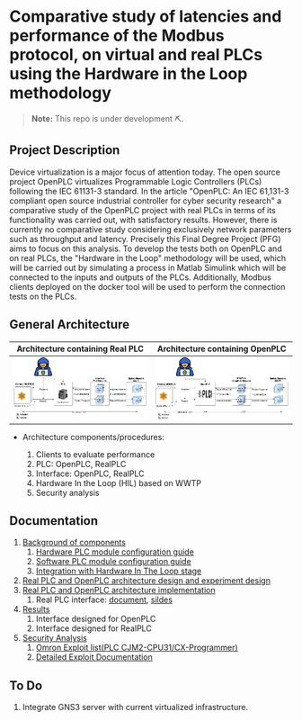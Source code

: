 # Comparative study of latencies and performance of the Modbus protocol, on virtual and real PLCs using the Hardware in the Loop methodology

> **Note:** This repo is under development ⛏.

## Project Description

Device virtualization is a major focus of attention today. The open source project OpenPLC virtualizes Programmable Logic Controllers (PLCs) following the IEC 61131-3 standard. In the article "OpenPLC: An IEC 61,131-3 compliant open source industrial controller for cyber security research" a comparative study of the OpenPLC project with real PLCs in terms of its functionality was carried out, with satisfactory results. However, there is currently no comparative study considering exclusively network parameters such as throughput and latency. Precisely this Final Degree Project (PFG) aims to focus on this analysis. To develop the tests both on OpenPLC and on real PLCs, the "Hardware in the Loop" methodology will be used, which will be carried out by simulating a process in Matlab Simulink which will be connected to the inputs and outputs of the PLCs. Additionally, Modbus clients deployed on the docker tool will be used to perform the connection tests on the PLCs.

## General Architecture

| Architecture containing Real PLC  |  Architecture containing OpenPLC |
|---|---|
|![](./documentation/media/RealPLC_WWTP_Attacker_2024.08.02.png) | ![](./documentation/media/OpenPLC_WWTP_Attacker_2024.08.02.png) |

- Architecture components/procedures:

  1. Clients to evaluate performance
  2. PLC: OpenPLC, RealPLC
  3. Interface: OpenPLC, RealPLC
  4. Hardware In the Loop (HIL) based on WWTP
  5. Security analysis

## Documentation

1. [Background of components](https://docs.google.com/document/d/15xwSIb0y4NIzIaMRUIs0t0eJ-V2CuZkw/edit?usp=sharing&ouid=112081455839953688829&rtpof=true&sd=true)
   1. [Hardware PLC module configuration guide](https://docs.google.com/document/d/1xB3YLqI5UiYcW1s1Sb0ApSWaoBoxyXvQtbazRlI4LEY/edit?usp=sharing)
   2. [Software PLC module configuration guide](./real_plc/Como_Conectar_a_CX.pdf)
   3. [Integration with Hardware In The Loop stage](./hwintheloop/Resumen_del_Proyecto_Hardware_in_the_Loop.pdf)
2. [Real PLC and OpenPLC architecture design and experiment design](https://docs.google.com/document/d/16R5RU5ItskVm6NDPMELxj9diJbljJUccMOeNoo6CXrY/edit?usp=sharing)
3. [Real PLC and OpenPLC architecture implementation](https://docs.google.com/document/d/10oSrLKRrvdAGgbvsW2g0rURjR7ssxkvX5nWHqeNMi0o/edit?usp=sharing)
   1. Real PLC interface: [document](./real_plc/interface/Research_Final_Paper.pdf), [sildes](./real_plc/interface/Research_Final_Presentation.pdf)
4. [Results]()
   1. Interface designed for OpenPLC
   2. Interface designed for RealPLC
5. [Security Analysis]()
   1. [Omron Exploit list(PLC CJM2-CPU31/CX-Programmer)](./exploits/Exploits.md)
   2. [Detailed Exploit Documentation](./exploits/Documentacion_exploits.pdf)

## To Do

1. Integrate GNS3 server with current virtualized infrastructure.
